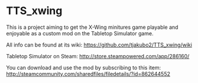 # TTS_xwing

This is a project aiming to get the X-Wing minitures game playable and enjoyable as a custom mod on the Tabletop Simulator game.

All info can be found at its wiki: https://github.com/tjakubo2/TTS_xwing/wiki

Tabletop Simulator on Steam:
http://store.steampowered.com/app/286160/

You can download and use the mod by subscribing to this item:
http://steamcommunity.com/sharedfiles/filedetails/?id=862644552
